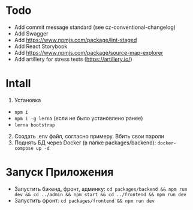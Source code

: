 # Todo
- Add commit message standard (see cz-conventional-changelog)
- Add Swagger
- Add https://www.npmjs.com/package/lint-staged
- Add React Storybook
- Add https://www.npmjs.com/package/source-map-explorer
- Add artillery for stress tests (https://artillery.io/)

# Intall
1. Установка
- ``npm i``
- ``npm i -g lerna`` (если не было установлено ранее)
- ``lerna bootstrap``
2. Создать .env файл, согласно примеру. Вбить свои пароли
3. Поднять БД через Docker (в папке packages/backend): ``docker-compose up -d``

# Запуск Приложения
- Запустить бэкенд, фронт, админку: ``cd packages/backend && npm run dev && cd ../admin && npm start && cd ../frontend && npm run dev``
- Запустить фронт: ``cd packages/frontend && npm run dev``
